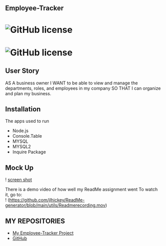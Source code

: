 ## Employee-Tracker
 
  
# ![GitHub license](https://img.shields.io/badge/Made%20by-%40jlhickey-orange)
# ![GitHub license](https://img.shields.io/badge/license-MIT-blue.svg)


## User Story
AS A business owner
I WANT to be able to view and manage the departments, roles, and employees in my company
SO THAT I can organize and plan my business.

## Installation
The apps used to run
* Node.js
* Console.Table
* MYSQL
* MYSQL2
* Inquire Package


## Mock Up

! [screen shot](https://github.com/jlhickey/ReadMe-generator/blob/main/readme..png)



There is a demo video of how well my ReadMe assignment went
To watch it, go to:  
! (https://github.com/jlhickey/ReadMe-generator/blob/main/utils/Readmerecording.mov)



## MY REPOSITORIES
- [My Employee-Tracker Project](https://github.com/jlhickey/Employee-Tracker)
- [GitHub](https://github.com/jlhickey)

 
